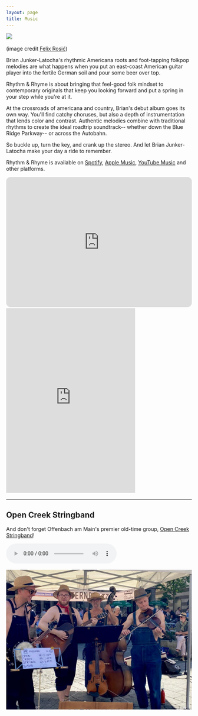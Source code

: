 ```yaml
---
layout: page
title: Music
---
```



<img src="/assets/images/brian_bar.jpg" width="500">    
<p class=center_please>(image credit <a href="https://www.felixrosic.de/">Felix Rosić</a>)</p>


Brian Junker-Latocha's rhythmic Americana roots and foot-tapping folkpop melodies are what happens when you put an east-coast American guitar player into the fertile German soil and pour some beer over top.

Rhythm & Rhyme is about bringing that feel-good folk mindset to contemporary originals that keep you looking forward and put a spring in your step while you're at it. 

At the crossroads of americana and country, Brian's debut album goes its own way. You'll find catchy choruses, but also a depth of instrumentation that lends color and contrast. Authentic melodies combine with traditional rhythms to create the ideal roadtrip soundtrack-- whether down the Blue Ridge Parkway-- or across the Autobahn.

So buckle up, turn the key, and crank up the stereo. And let Brian Junker-Latocha make your day a ride to remember.

Rhythm & Rhyme is available on [Spotify](https://open.spotify.com/album/5lTDHgvhszQk1KZLF48hSP?go=1), [Apple Music](https://music.apple.com/de/album/1754531005?app=music&at=1l3vpUI&ct=LFV_461b5992e5bf463057377415fcd13ff2&itscg=30440&itsct=catchall_p2&lId=210847341&cId=none&sr=2&src=Linkfire&ls=1), [YouTube Music](https://music.youtube.com/playlist?list=OLAK5uy_l8I6z1pR2R1gj2T8LLZxcXrCpQcQ83__4&src=Linkfire&lId=f520af63-037f-4e11-9254-befa119a59b8&cId=d3d58fd7-4c47-11e6-9fd0-066c3e7a8751&_gl=1%2A1sf3px9%2A_gcl_au%2AMTQwNDA1MTU2Mi4xNzM1NTkzODY2) and other platforms.

<iframe style="border-radius:12px" src="https://open.spotify.com/embed/album/5lTDHgvhszQk1KZLF48hSP?utm_source=generator" width="100%" height="352" frameBorder="0" allowfullscreen="" allow="autoplay; clipboard-write; encrypted-media; fullscreen; picture-in-picture" loading="lazy"></iframe>

<script charset="utf-8" src="https://widgetv3.bandsintown.com/main.min.js"></script><a class="bit-widget-initializer" data-artist-name="id_15569458" data-events-to-display="" data-background-color="rgba(255,255,255,1)" data-separator-color="rgba(221,221,221,1)" data-text-color="rgba(66,66,66,1)" data-font="Helvetica" data-auto-style="true" data-button-label-capitalization="uppercase" data-header-capitalization="uppercase" data-location-capitalization="uppercase" data-venue-capitalization="uppercase" data-display-local-dates="true" data-local-dates-position="tab" data-display-past-dates="true" data-display-details="false" data-display-lineup="false" data-display-start-time="false" data-social-share-icon="false" data-display-limit="all" data-date-format="MMM. D, YYYY" data-date-orientation="horizontal" data-date-border-color="#4A4A4A" data-date-border-width="1px" data-date-capitalization="capitalize" data-date-border-radius="10px" data-event-ticket-cta-size="medium" data-event-custom-ticket-text="" data-event-ticket-text="TICKETS" data-event-ticket-icon="false" data-event-ticket-cta-text-color="rgba(255,255,255,1)" data-event-ticket-cta-bg-color="rgba(74,74,74,1)" data-event-ticket-cta-border-color="rgba(74,74,74,1)" data-event-ticket-cta-border-width="0px" data-event-ticket-cta-border-radius="2px" data-sold-out-button-text-color="rgba(255,255,255,1)" data-sold-out-button-background-color="rgba(74,74,74,1)" data-sold-out-button-border-color="rgba(74,74,74,1)" data-sold-out-button-clickable="true" data-event-rsvp-position="hidden" data-event-rsvp-cta-size="medium" data-event-rsvp-only-show-icon="false" data-event-rsvp-text="RSVP" data-event-rsvp-icon="false" data-event-rsvp-cta-text-color="rgba(74,74,74,1)" data-event-rsvp-cta-bg-color="rgba(255,255,255,1)" data-event-rsvp-cta-border-color="rgba(74,74,74,1)" data-event-rsvp-cta-border-width="1px" data-event-rsvp-cta-border-radius="2px" data-follow-section-position="top" data-follow-section-alignment="center" data-follow-section-header-text="Get updates on new shows, new music, and more" data-follow-section-cta-size="medium" data-follow-section-cta-text="FOLLOW" data-follow-section-cta-icon="false" data-follow-section-cta-text-color="rgba(255,255,255,1)" data-follow-section-cta-bg-color="rgba(74,74,74,1)" data-follow-section-cta-border-color="rgba(74,74,74,1)" data-follow-section-cta-border-width="0px" data-follow-section-cta-border-radius="2px" data-play-my-city-position="bottom" data-play-my-city-alignment="center" data-play-my-city-header-text="Don’t see a show near you?" data-play-my-city-cta-size="medium" data-play-my-city-cta-text="REQUEST A SHOW" data-play-my-city-cta-icon="false" data-play-my-city-cta-text-color="rgba(255,255,255,1)" data-play-my-city-cta-bg-color="rgba(74,74,74,1)" data-play-my-city-cta-border-color="rgba(74,74,74,1)" data-play-my-city-cta-border-width="0px" data-play-my-city-cta-border-radius="2px" data-optin-font="" data-optin-text-color="" data-optin-bg-color="" data-optin-cta-text-color="" data-optin-cta-bg-color="" data-optin-cta-border-width="" data-optin-cta-border-radius="" data-optin-cta-border-color="" data-language="en" data-layout-breakpoint="900" data-app-id="" data-affil-code="" data-bit-logo-position="bottomRight" data-bit-logo-color="rgba(66,66,66,1)"></a>


<iframe src="https://discord.com/widget?id=1322496606381277227&theme=dark" width="350" height="500" allowtransparency="true" frameborder="0" sandbox="allow-popups allow-popups-to-escape-sandbox allow-same-origin allow-scripts"></iframe>
<hr/>

## Open Creek Stringband

And don't forget Offenbach am Main's premier old-time group, [Open Creek Stringband](https://opencreekstringband.com)!

<audio src="assets\audio\idontlovenobody.mp3" controls></audio> 

![](assets/images/latzfunstramu.jpeg)